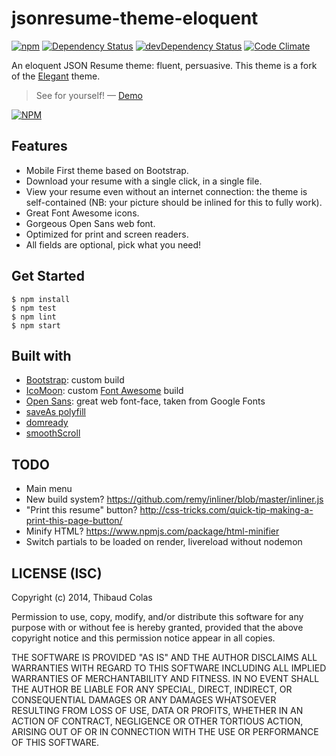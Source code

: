 jsonresume-theme-eloquent
=========================

[![npm](https://img.shields.io/npm/v/jsonresume-theme-eloquent.svg?style=flat-square)](https://www.npmjs.com/package/jsonresume-theme-eloquent) [![Dependency Status](https://img.shields.io/david/ThibWeb/jsonresume-theme-eloquent.svg?style=flat-square)](https://david-dm.org/ThibWeb/jsonresume-theme-eloquent) [![devDependency Status](https://img.shields.io/david/dev/ThibWeb/jsonresume-theme-eloquent.svg?style=flat-square)](https://david-dm.org/ThibWeb/jsonresume-theme-eloquent#info=devDependencies) [![Code Climate](https://img.shields.io/codeclimate/github/ThibWeb/jsonresume-theme-eloquent.svg?style=flat-square)](https://codeclimate.com/github/ThibWeb/jsonresume-theme-eloquent)

An eloquent JSON Resume theme: fluent, persuasive. This theme is a fork of the [Elegant](https://github.com/mudassir0909/jsonresume-theme-elegant) theme.

> See for yourself! — [Demo](http://themes.jsonresume.org/eloquent)

[![NPM](https://nodei.co/npm/jsonresume-theme-eloquent.png?downloads=true&stars=true)](https://www.npmjs.com/package/jsonresume-theme-eloquent)

## Features

- Mobile First theme based on Bootstrap.
- Download your resume with a single click, in a single file.
- View your resume even without an internet connection: the theme is self-contained (NB: your picture should be inlined for this to fully work).
- Great Font Awesome icons.
- Gorgeous Open Sans web font.
- Optimized for print and screen readers.
- All fields are optional, pick what you need!

## Get Started

~~~
$ npm install
$ npm test
$ npm lint
$ npm start
~~~

## Built with

- [Bootstrap](http://getbootstrap.com/): custom build
- [IcoMoon](https://icomoon.io/): custom [Font Awesome](https://fortawesome.github.io/Font-Awesome/) build
- [Open Sans](http://www.google.com/fonts/specimen/Open+Sans): great web font-face, taken from Google Fonts
- [saveAs polyfill](https://github.com/eligrey/FileSaver.js)
- [domready](https://github.com/ded/domready)
- [smoothScroll](https://github.com/cferdinandi/smooth-scroll)

## TODO

- Main menu
- New build system? https://github.com/remy/inliner/blob/master/inliner.js
- "Print this resume" button? http://css-tricks.com/quick-tip-making-a-print-this-page-button/
- Minify HTML? https://www.npmjs.com/package/html-minifier
- Switch partials to be loaded on render, livereload without nodemon

## LICENSE (ISC)

Copyright (c) 2014, Thibaud Colas

Permission to use, copy, modify, and/or distribute this software for any
purpose with or without fee is hereby granted, provided that the above
copyright notice and this permission notice appear in all copies.

THE SOFTWARE IS PROVIDED "AS IS" AND THE AUTHOR DISCLAIMS ALL WARRANTIES
WITH REGARD TO THIS SOFTWARE INCLUDING ALL IMPLIED WARRANTIES OF
MERCHANTABILITY AND FITNESS. IN NO EVENT SHALL THE AUTHOR BE LIABLE FOR
ANY SPECIAL, DIRECT, INDIRECT, OR CONSEQUENTIAL DAMAGES OR ANY DAMAGES
WHATSOEVER RESULTING FROM LOSS OF USE, DATA OR PROFITS, WHETHER IN AN
ACTION OF CONTRACT, NEGLIGENCE OR OTHER TORTIOUS ACTION, ARISING OUT OF
OR IN CONNECTION WITH THE USE OR PERFORMANCE OF THIS SOFTWARE.
